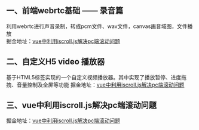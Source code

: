 ## 一、前端webrtc基础 —— 录音篇  
利用webrtc进行声音录制，转成pcm文件、wav文件，canvas画音域图，文件播放  
掘金地址：[vue中利用iscroll.js解决pc端滚动问题](https://juejin.im/post/5d8b2c21e51d45781d5e4b74)
## 二、自定义H5 video 播放器
基于HTML5标签实现的一个自定义视频播放器。其中实现了播放暂停、进度拖拽、音量控制及全屏等功能
掘金地址：[vue中利用iscroll.js解决pc端滚动问题](https://juejin.im/post/5daef8b6e51d4524e60e0f6a)
## 三、vue中利用iscroll.js解决pc端滚动问题
掘金地址：[vue中利用iscroll.js解决pc端滚动问题](https://juejin.im/post/5e4506dc51882549417fbdd5)
